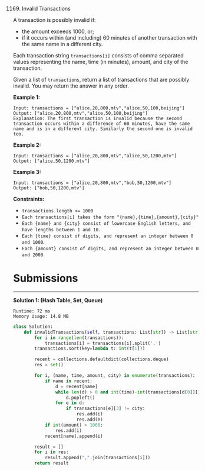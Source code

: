 1169. Invalid Transactions

A transaction is possibly invalid if:

* the amount exceeds 1000, or;
* if it occurs within (and including) 60 minutes of another transaction with the same name in a different city.

Each transaction string `transactions[i]` consists of comma separated values representing the name, time (in minutes), amount, and city of the transaction.

Given a list of `transactions`, return a list of transactions that are possibly invalid.  You may return the answer in any order.

 

**Example 1:**
```
Input: transactions = ["alice,20,800,mtv","alice,50,100,beijing"]
Output: ["alice,20,800,mtv","alice,50,100,beijing"]
Explanation: The first transaction is invalid because the second transaction occurs within a difference of 60 minutes, have the same name and is in a different city. Similarly the second one is invalid too.
```

**Example 2:**
```
Input: transactions = ["alice,20,800,mtv","alice,50,1200,mtv"]
Output: ["alice,50,1200,mtv"]
```

**Example 3:**
```
Input: transactions = ["alice,20,800,mtv","bob,50,1200,mtv"]
Output: ["bob,50,1200,mtv"]
```

**Constraints:**

* `transactions.length <= 1000`
* `Each transactions[i] takes the form "{name},{time},{amount},{city}"`
* `Each {name} and {city} consist of lowercase English letters, and have lengths between 1 and 10`.
* `Each {time} consist of digits, and represent an integer between 0 and 1000`.
* `Each {amount} consist of digits, and represent an integer between 0 and 2000`.

# Submissions
---
**Solution 1: (Hash Table, Set, Queue)**
```
Runtime: 72 ms
Memory Usage: 14.8 MB
```
```python
class Solution:
    def invalidTransactions(self, transactions: List[str]) -> List[str]:
        for i in range(len(transactions)):
            transactions[i] = transactions[i].split(',')
        transactions.sort(key=lambda t: int(t[1]))

        recent = collections.defaultdict(collections.deque)
        res = set()

        for i, (name, time, amount, city) in enumerate(transactions):
            if name in recent:
                d = recent[name]
                while len(d) > 0 and int(time)-int(transactions[d[0]][1]) > 60:
                    d.popleft()
                for e in d:
                    if transactions[e][3] != city:
                        res.add(i)
                        res.add(e)
            if int(amount) > 1000:
                res.add(i)
            recent[name].append(i)

        result = []
        for i in res:
            result.append(",".join(transactions[i]))
        return result
```